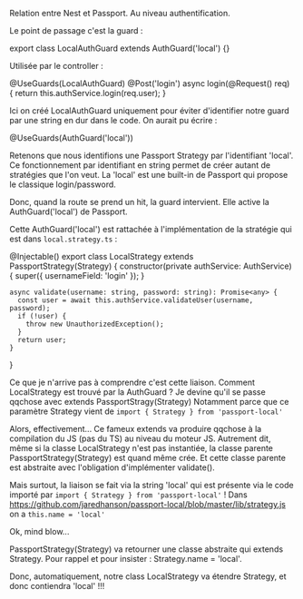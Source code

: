 Relation entre Nest et Passport.
Au niveau authentification.

Le point de passage c'est la guard : 

  export class LocalAuthGuard extends AuthGuard('local') {}

Utilisée par le controller : 

  @UseGuards(LocalAuthGuard)
  @Post('login')
  async login(@Request() req) {
    return this.authService.login(req.user);
  }

Ici on créé LocalAuthGuard uniquement pour éviter d'identifier notre guard par une string en dur dans le code.
On aurait pu écrire : 

  @UseGuards(AuthGuard('local'))

Retenons que nous identifions une Passport Strategy par l'identifiant 'local'.
Ce fonctionnement par identifiant en string permet de créer autant de stratégies que l'on veut.
La 'local' est une built-in de Passport qui propose le classique login/password.

Donc, quand la route se prend un hit, la guard intervient.
Elle active la AuthGuard('local') de Passport.

Cette AuthGuard('local') est rattachée à l'implémentation de la stratégie qui est dans `local.strategy.ts` : 

  @Injectable()
  export class LocalStrategy extends PassportStrategy(Strategy) {
    constructor(private authService: AuthService) {
      super({ usernameField: 'login' });
    }

    async validate(username: string, password: string): Promise<any> {
      const user = await this.authService.validateUser(username, password);
      if (!user) {
        throw new UnauthorizedException();
      }
      return user;
    }
  }

Ce que je n'arrive pas à comprendre c'est cette liaison.
Comment LocalStrategy est trouvé par la AuthGuard ?
Je devine qu'il se passe qqchose avec extends PassportStragy(Strategy)
Notamment parce que ce paramètre Strategy vient de `import { Strategy } from 'passport-local'`

Alors, effectivement...
Ce fameux extends va produire qqchose à la compilation du JS (pas du TS) au niveau du moteur JS.
Autrement dit, même si la classe LocalStrategy n'est pas instantiée, la classe parente PassportStrategy(Strategy) est quand même crée.
Et cette classe parente est abstraite avec l'obligation d'implémenter validate().

Mais surtout, la liaison se fait via la string 'local' qui est présente via le code importé par `import { Strategy } from 'passport-local'` !
Dans https://github.com/jaredhanson/passport-local/blob/master/lib/strategy.js on a `this.name = 'local'`

Ok, mind blow...

PassportStrategy(Strategy) va retourner une classe abstraite qui extends Strategy.
Pour rappel et pour insister : Strategy.name = 'local'.

Donc, automatiquement, notre class LocalStrategy va étendre Strategy, et donc contiendra 'local' !!!